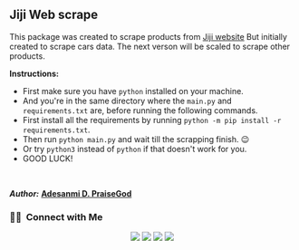 ## Jiji Web scrape

This package was created to scrape products from <a href="https://jiji.ng/">Jiji website</a>
But initially created to scrape cars data.
The next verson will be scaled to scrape other products.


**Instructions:**

* First make sure you have `python` installed on your machine.
* And you're in the same directory where the `main.py` and `requirements.txt` are, before running the following commands.
* First install all the requirements by running `python -m pip install -r requirements.txt`.
* Then run `python main.py` and wait till the scrapping finish. 😉
* Or try `python3` instead of `python` if that doesn't work for you.
* GOOD LUCK!


<br />

<div>

  ***Author:***  [**Adesanmi D. PraiseGod**](https://github.com/praisegee)

### 🤝🏻 &nbsp;Connect with Me

<p align="center">
<a href="https://www.linkedin.com/in/praisegod/"><img src="https://img.shields.io/badge/-PraiseGod%20LInedin-0077B5?style=flat&logo=Linkedin&logoColor=white"/></a>
<a href="mailto:dayopraisegod@gmail.com"><img src="https://img.shields.io/badge/-dayopraisegod@gmail.com-D14836?style=flat&logo=Gmail&logoColor=white"/></a>
<a href="https://www.instagram.com/adesanmidayopraisegod/"><img src="https://img.shields.io/badge/-@adesanmidayopraisegod-E4405F?style=flat&logo=Instagram&logoColor=white"/></a>
<a href="https://www.facebook.com/adesanmi.dayoprasegod/"><img src="https://img.shields.io/badge/-@adesanmi.dayoprasegod-1877F2?style=flat&logo=Facebook&logoColor=white"/></a>
</p>

</div>